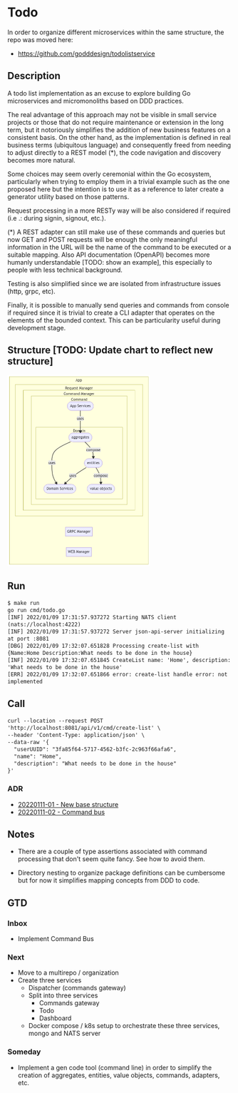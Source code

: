 # Todo

In order to organize different microservices within the same structure, the repo was moved here:

* https://github.com/godddesign/todolistservice

## Description

A todo list implementation as an excuse to explore building Go microservices and micromonoliths based on DDD practices.

The real advantage of this approach may not be visible in small service projects or those that do not require maintenance or extension in the long term, but it notoriously simplifies the addition of new business features on a consistent basis. On the other hand, as the implementation is defined in real business terms (ubiquitous language) and consequently freed from needing to adjust directly to a REST model (*), the code navigation and discovery becomes more natural.

Some choices may seem overly ceremonial within the Go ecosystem, particularly when trying to employ them in a trivial example such as the one proposed here but the intention is to use it as a reference to later create a generator utility based on those patterns.

Request processing in a more RESTy way will be also considered if required (i.e .: during signin, signout, etc.).

(*) A REST adapter can still make use of these commands and queries but now GET and POST requests will be enough the only meaningful information in the URL will be the name of the command to be executed or a suitable mapping. Also API documentation (OpenAPI) becomes more humanly understandable [TODO: show an example], this especially to people with less technical background.

Testing is also simplified since we are isolated from infrastructure issues (http, grpc, etc).

Finally, it is possible to manually send queries and commands from console if required since it is trivial to create a CLI adapter that operates on the elements of the bounded context. This can be particularity useful during development stage.

## Structure [TODO: Update chart to reflect new structure]
<img src="docs/images/first-draft.png?raw=true" alt="Draft" width="320">

## Run
```shell
$ make run
go run cmd/todo.go
[INF] 2022/01/09 17:31:57.937272 Starting NATS client (nats://localhost:4222)
[INF] 2022/01/09 17:31:57.937272 Server json-api-server initializing at port :8081
[DBG] 2022/01/09 17:32:07.651828 Processing create-list with {Name:Home Description:What needs to be done in the house}
[INF] 2022/01/09 17:32:07.651845 CreateList name: 'Home', description: 'What needs to be done in the house'
[ERR] 2022/01/09 17:32:07.651866 error: create-list handle error: not implemented
```

## Call
```shell
curl --location --request POST 'http://localhost:8081/api/v1/cmd/create-list' \
--header 'Content-Type: application/json' \
--data-raw '{
  "userUUID": "3fa85f64-5717-4562-b3fc-2c963f66afa6",
  "name": "Home",
  "description": "What needs to be done in the house"
}'
```

### ADR

* [20220111-01 - New base structure](docs/adr/20220111-01-New-base-structure.md)
* [20220111-02 - Command bus](docs/adr/20220111-02-Command-bus.md)

## Notes

* There are a couple of type assertions associated with command processing that don't seem quite fancy. See how to avoid them.

* Directory nesting to organize package definitions can be cumbersome but for now it simplifies mapping concepts from DDD to code.

## GTD
### Inbox
* Implement Command Bus

### Next
* Move to a multirepo / organization
* Create three services
  * Dispatcher (commands gateway)
  * Split into three services
    * Commands gateway
    * Todo
    * Dashboard
  * Docker compose / k8s setup to orchestrate these three services, mongo and NATS server

### Someday
* Implement a gen code tool (command line) in order to simplify the creation of aggregates, entities, value objects, commands, adapters, etc.

